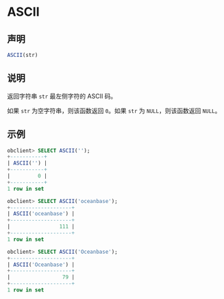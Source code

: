# ASCII

## 声明

```javascript
ASCII(str)
```

## 说明

返回字符串 `str` 最左侧字符的 ASCII 码。

如果 `str` 为空字符串，则该函数返回 `0`。如果 `str` 为 `NULL`，则该函数返回 `NULL`。

## 示例

```sql
obclient> SELECT ASCII('');
+-----------+
| ASCII('') |
+-----------+
|         0 |
+-----------+
1 row in set

obclient> SELECT ASCII('oceanbase');
+--------------------+
| ASCII('oceanbase') |
+--------------------+
|                111 |
+--------------------+
1 row in set

obclient> SELECT ASCII('Oceanbase');
+--------------------+
| ASCII('Oceanbase') |
+--------------------+
|                 79 |
+--------------------+
1 row in set
```
